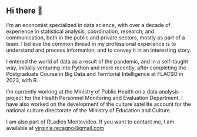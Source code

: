 ## Hi there 👋

I'm an economist specialized in data science, with over a decade of experience in statistical analysis, coordination, research, and communication, both in the public and private sectors, mostly as part of a team. I believe the common thread in my professional experience is to understand and process information, and to convey it in an interesting story.

I entered the world of data as a result of the pandemic, and in a self-taught way, initially venturing into Python and more recently, after completing the Postgraduate Course in Big Data and Territorial Intelligence at FLACSO in 2023, with R.

I’m currently working at the Ministry of Public Health on a data analysis project for the Health Personnel Monitoring and Evaluation Department. I have also worked on the development of the culture satellite account for the national culture directorate of the Ministry of Education and Culture.

I am also part of RLadies Montevideo. If you want to contact me, I am available at virginia.recagno@gmail.com


